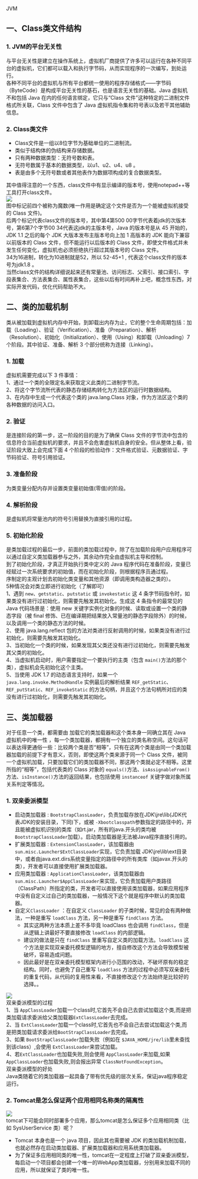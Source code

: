 JVM
<a name="eEiSh"></a>
## 一、Class类文件结构
<a name="ILL3O"></a>
### 1. JVM的平台无关性
与平台无关性是建立在操作系统上，虚拟机厂商提供了许多可以运行在各种不同平台的虚拟机，它们都可以载入和执行字节码，从而实现程序的一次编写，到处运行。<br />各种不同平台的虚拟机与所有平台都统一使用的程序存储格式——字节码（ByteCode）是构成平台无关性的基石，也是语言无关性的基础。Java 虚拟机不和包括 Java 在内的任何语言绑定，它只与“Class 文件”这种特定的二进制文件格式所关联，Class 文件中包含了 Java 虚拟机指令集和符号表以及若干其他辅助信息。
<a name="WUPlT"></a>
### 2. Class类文件

- Class文件是一组以8位字节为基础单位的二进制流。
- 类似于结构体的伪结构来存储数据。
- 只有两种数据类型：无符号数和表。
- 无符号数属于基本的数据类型，以u1、u2、u4、u8 。
- 表是由多个无符号数或者其他表作为数据项构成的复合数据类型。

其中值得注意的一个东西，class文件中有显示编译的版本号，使用notepad++等工具打开class文件。<br />![](https://cdn.nlark.com/yuque/0/2021/png/396745/1623669750489-a5675a06-bfeb-4a6f-b2bd-b1a3b7fa19f8.png#clientId=ud2f063f6-082e-4&from=paste&id=u5189ccc9&originHeight=98&originWidth=1080&originalType=url&ratio=3&status=done&style=shadow&taskId=udf76a543-cd39-4710-bca1-6c3a4a77bde)<br />图中标记前四个被称为魔数(唯一作用是确定这个文件是否为一个能被虚拟机接受的 Class 文件)。<br />后两个标记代表class文件的版本号，其中第4第500 00字节代表着jdk的次版本号，第6第7个字节00 34代表这jdk的主版本号，Java 的版本号是从 45 开始的，JDK 1.1 之后的每个 JDK 大版本发布主版本号向上加 1 高版本的 JDK 能向下兼容以前版本的 Class 文件，但不能运行以后版本的 Class 文件，即使文件格式并未发生任何变化，虚拟机也必须拒绝执行超过其版本号的 Class 文件。<br />34为16进制，转化为10进制就是52，所以 52-45+1 , 代表这个class文件的版本号为jdk1.8 。<br />当然class文件的结构详细说起来还有常量池、访问标志、父索引、接口索引、字段表集合、方法表集合、属性表集合，这些以后有时间再补上吧，概念性东西，对实际开发代码，优化代码帮助不大。
<a name="l5kWc"></a>
## 二、类的加载机制
类从被加载到虚拟机内存中开始，到卸载出内存为止，它的整个生命周期包括：加载（Loading）、验证（Verification）、准备（Preparation）、解析（Resolution）、初始化（Initialization）、使用（Using）和卸载（Unloading）7 个阶段。其中验证、准备、解析 3 个部分统称为连接（Linking）。
<a name="doiAD"></a>
### 1. 加载
虚拟机需要完成以下 3 件事情：<br />1、通过一个类的全限定名来获取定义此类的二进制字节流。<br />2、将这个字节流所代表的静态存储结构转化为方法区的运行时数据结构。<br />3、在内存中生成一个代表这个类的 java.lang.Class 对象，作为方法区这个类的各种数据的访问入口。
<a name="PVzKX"></a>
### 2. 验证
是连接阶段的第一步，这一阶段的目的是为了确保 Class 文件的字节流中包含的信息符合当前虚拟机的要求，并且不会危害虚拟机自身的安全。但从整体上看，验证阶段大致上会完成下面 4 个阶段的检验动作：文件格式验证、元数据验证、字节码验证、符号引用验证。
<a name="IluoF"></a>
### 3. 准备阶段
为类变量分配内存并设置类变量初始值(零值)的阶段。
<a name="evQd4"></a>
### 4. 解析阶段
是虚拟机将常量池内的符号引用替换为直接引用的过程。
<a name="N0NWc"></a>
### 5. 初始化阶段
是类加载过程的最后一步，前面的类加载过程中，除了在加载阶段用户应用程序可以通过自定义类加载器参与之外，其余动作完全由虚拟机主导和控制。<br />到了初始化阶段，才真正开始执行类中定义的 Java 程序代码在准备阶段，变量已经赋过一次系统要求的初始值，而在初始化阶段，则根据程序员通过程。<br />序制定的主观计划去初始化类变量和其他资源（即调用类构造器之类的）。<br />5种情况会对类立即进行初始化（了解即可）<br />1、遇到 `new`、`getstatic`、`putstatic` 或 `invokestatic` 这 4 条字节码指令时，如果类没有进行过初始化，则需要先触发其初始化。生成这 4 条指令的最常见的Java 代码场景是：使用 new 关键字实例化对象的时候、读取或设置一个类的静态字段（被 final 修饰、已在编译期把结果放入常量池的静态字段除外）的时候，以及调用一个类的静态方法的时候。<br />2、使用 java.lang.reflect 包的方法对类进行反射调用的时候，如果类没有进行过初始化，则需要先触发其初始化。<br />3、当初始化一个类的时候，如果发现其父类还没有进行过初始化，则需要先触发其父类的初始化。<br />4、当虚拟机启动时，用户需要指定一个要执行的主类（包含 `main()`方法的那个类），虚拟机会先初始化这个主类。<br />5、当使用 JDK 1.7 的动态语言支持时，如果一个 `java.lang.invoke.MethodHandle` 实例最后的解析结果 `REF_getStatic`、`REF_putStatic`、`REF_invokeStatic` 的方法句柄，并且这个方法句柄所对应的类没有进行过初始化，则需要先触发其初始化。
<a name="tY2vT"></a>
## 三、类加载器
对于任意一个类，都需要由 加载它的类加载器和这个类本身一同确立其在 Java 虚拟机中的唯一性 ，每一个类加载器，都拥有一个独立的类名称空间。这句话可以表达得更通俗一些：比较两个类是否“相等”，只有在这两个类是由同一个类加载器加载的前提下才有意义，否则，即使这两个类来源于同一个 Class 文件，被同一个虚拟机加载，只要加载它们的类加载器不同，那这两个类就必定不相等。这里所指的“相等”，包括代表类的 Class 对象的 `equals()`方法、`isAssignableFrom()`方法、`isInstance()`方法的返回结果，也包括使用 `instanceof` 关键字做对象所属关系判定等情况。
<a name="Ma1hS"></a>
### 1. 双亲委派模型

- 启动类加载器 : `BootstrapClassLoader`，负责加载存放在JDK\jre\lib(JDK代表JDK的安装目录，下同)下，或被 `-Xbootclasspath`参数指定的路径中的，并且能被虚拟机识别的类库（如rt.jar，所有的java.开头的类均被 `BootstrapClassLoader`加载）。启动类加载器是无法被Java程序直接引用的。
- 扩展类加载器 : `ExtensionClassLoader`，该加载器由`sun.misc.Launcher$ExtClassLoader`实现，它负责加载 JDK\jre\lib\ext目录中，或者由java.ext.dirs系统变量指定的路径中的所有类库（如javax.开头的类），开发者可以直接使用扩展类加载器。
- 应用类加载器 : `ApplicationClassLoader`，该类加载器由 `sun.misc.Launcher$AppClassLoader`来实现，它负责加载用户类路径（ClassPath）所指定的类，开发者可以直接使用该类加载器，如果应用程序中没有自定义过自己的类加载器，一般情况下这个就是程序中默认的类加载器。
- 自定义`ClassLoader` ：在自定义 `ClassLoader` 的子类时候，常见的会有两种做法，一种是重写 `loadClass` 方法，另一种是重写 `findClass` 方法。
   - 其实这两种方法本质上差不多毕竟 loadClass 也会调用 `findClass`，但是从逻辑上讲最好不要直接修改 `loadClass` 的内部逻辑。
   - 建议的做法是只在 `findClass` 里重写自定义类的加载方法。`loadClass` 这个方法是实现双亲委托模型逻辑的地方，擅自修改这个方法会导致模型被破坏，容易造成问题。
   - 因此最好是在双亲委托模型框架内进行小范围的改动，不破坏原有的稳定结构。同时，也避免了自己重写 `loadClass` 方法的过程中必须写双亲委托的重复代码，从代码的复用性来看，不直接修改这个方法始终是比较好的选择。。

![](https://cdn.nlark.com/yuque/0/2021/png/396745/1623669751532-9fd11ea7-3675-4b66-8a87-d99be9eac7dc.png#clientId=ud2f063f6-082e-4&from=paste&id=u70531ab5&originHeight=549&originWidth=614&originalType=url&ratio=3&status=done&style=none&taskId=u1b487c2a-6817-49a6-8696-86bb61e9e1f)<br />双亲委派模型的过程<br />1、当 `AppClassLoader`加载一个class时,它首先不会自己去尝试加载这个类,而是把类加载请求委派给父类加载器`ExtClassLoader`去完成。<br />2、当 `ExtClassLoader`加载一个class时,它首先也不会自己去尝试加载这个类,而是把类加载请求委派给`BootStrapClassLoader`去完成。<br />3、如果 `BootStrapClassLoader`加载失败（例如在 `$JAVA_HOME/jre/lib`里未查找到该class）,会使用 `ExtClassLoader`来尝试加载。<br />4、若`ExtClassLoader`也加载失败,则会使用 `AppClassLoader`来加载,如果 `AppClassLoader`也加载失败,则会报出异常 `ClassNotFoundException`。<br />双亲委派模型的好处<br />Java类随着它的类加载器一起具备了带有优先级的层次关系，保证java程序稳定运行。
<a name="JPq5c"></a>
### 2. Tomcat是怎么保证两个应用相同名称类的隔离性
![](https://cdn.nlark.com/yuque/0/2021/png/396745/1623669751821-1fa5d811-48e6-4436-afc0-92e7b8982a6c.png#clientId=ud2f063f6-082e-4&from=paste&id=uca6b8c09&originHeight=466&originWidth=446&originalType=url&ratio=3&status=done&style=shadow&taskId=u3c0bf5cf-c794-4fcf-95f9-204588c239f)<br />tomcat下可能会同时部署多个应用，那么tomcat是怎么保证多个应用相同类（比如 SysUserService 类）呢？

- Tomcat 本身也是一个 java 项目，因此其也需要被 JDK 的类加载机制加载，也就必然存在启动类加载器、扩展类加载器和应用系统类加载器。
- 为了保证多应用相同类的唯一性，tomcat在一定程度上打破了双亲委派模型，每启动一个项目都会创建一个唯一的WebApp类加载器，分别用来加载不同的应用，所以就保证了类的唯一性。
